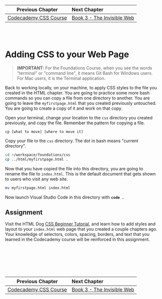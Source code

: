 | Previous Chapter | Next Chapter |
| ------------- |:-------------|
| [Codecademy CSS Course](./CSS_CODECADEMY.md) | [Book 3 - The Invisible Web](../../book-3-the-invisible-web/README.md) |

<br/>
<br/>

# Adding CSS to your Web Page

> **IMPORTANT:** For the Foundations Course, when you see the words "terminal" or "command line", it means Git Bash for Windows users. For Mac users, it is the Terminal application.

Back to working locally, on your machine, to apply CSS styles to the file you created in the HTML chapter. You are going to practice some more bash commands so you can copy a file from one directory to another. You are going to leave the `myfirstpage.html` that you created previously untouched. You are going to create a copy of it and work on that copy.

Open your terminal, change your location to the `css` directory you created previously, and copy the file. Remember the pattern for copying a file.

`cp [what to move] [where to move it]`

Copy your file to the `css` directory. The dot in bash means "current directory".

```sh
cd ~/workspace/foundations/css
cp ../html/myfirstpage.html .
```

Now that you have copied the file into this directory, you are going to rename the file to `index.html`. This is the default document that gets shown to users who visit any web site.

```sh
mv myfirstpage.html index.html
```

Now launch Visual Studio Code in this directory with **`code .`**

## Assignment

Visit the HTML Dog [CSS Beginner Tutorial](https://www.htmldog.com/guides/css/beginner/), and learn how to add styles and layout to your `index.html` web page that you created a couple chapters ago. Your knowledge of selectors, colors, spacing, borders, and text that you learned in the Codecademy course will be reinforced in this assignment.

<br/>
<br/>
<br/>
<br/>
<br/>

| Previous Chapter | Next Chapter |
| ------------- |:-------------|
| [Codecademy CSS Course](./CSS_CODECADEMY.md) | [Book 3 - The Invisible Web](../../book-3-the-invisible-web/README.md) |
